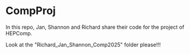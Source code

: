 # CompProj
In this repo, Jan, Shannon and Richard share their code for the project of HEPComp.

Look at the "Richard_Jan_Shannon_Comp2025" folder please!!!
